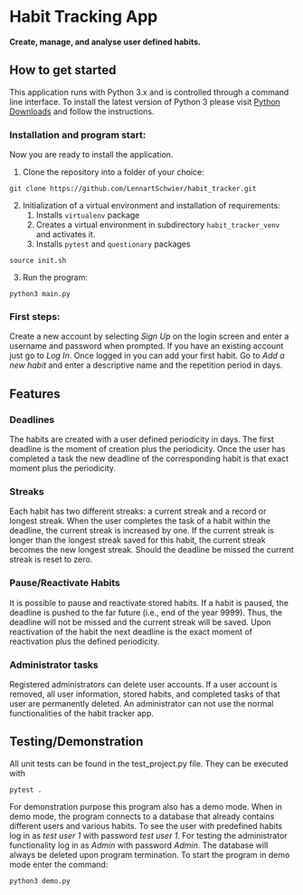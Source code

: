 # Habit Tracking App
**Create, manage, and analyse user defined habits.**


## How to get started
This application runs with Python 3.x and is controlled through a command line interface.
To install the latest version of Python 3 please visit [Python Downloads](https://www.python.org/downloads/)
and follow the instructions.

### Installation and program start:
Now you are ready to install the application.
1. Clone the repository into a folder of your choice:

```
git clone https://github.com/LennartSchwier/habit_tracker.git
```

2. Initialization of a virtual environment and installation of requirements:
   1. Installs `virtualenv` package
   2. Creates a virtual environment in subdirectory `habit_tracker_venv` and activates it.
   3. Installs `pytest` and `questionary` packages

```
source init.sh
```

3. Run the program: 

```
python3 main.py
```

### First steps:
Create a new account by selecting *Sign Up* on the login screen and enter a username and password when prompted.
If you have an existing account just go to *Log In*. Once logged in you can add your first habit.
Go to *Add a new habit* and enter a descriptive name and the repetition period in days.


## Features

### Deadlines
The habits are created with a user defined periodicity in days. 
The first deadline is the moment of creation plus the periodicity. 
Once the user has completed a task the new deadline of the corresponding habit is
that exact moment plus the periodicity.

### Streaks
Each habit has two different streaks: a current streak and a record or longest streak.
When the user completes the task of a habit within the deadline, the current streak is increased by one.
If the current streak is longer than the longest streak saved for this habit, 
the current streak becomes the new longest streak.
Should the deadline be missed the current streak is reset to zero.

### Pause/Reactivate Habits
It is possible to pause and reactivate stored habits. 
If a habit is paused, the deadline is pushed to the far future (i.e., end of the year 9999). 
Thus, the deadline will not be missed and the current streak will be saved.
Upon reactivation of the habit the next deadline is the exact moment of reactivation plus the defined periodicity.

### Administrator tasks
Registered administrators can delete user accounts. 
If a user account is removed, all user information, stored habits, and completed tasks of that user are 
permanently deleted.
An administrator can not use the normal functionalities of the habit tracker app.


## Testing/Demonstration
All unit tests can be found in the test_project.py file. They can be executed with

```
pytest .
```

For demonstration purpose this program also has a demo mode. 
When in demo mode, the program connects to a database that already contains different users and
various habits.
To see the user with predefined habits log in as *test user 1* with password *test user 1*. 
For testing the administrator functionality log in as *Admin* with password *Admin*.
The database will always be deleted upon program termination.
To start the program in demo mode enter the command:
```
python3 demo.py
```